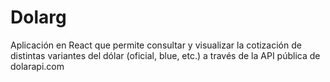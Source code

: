 # Dolarg
Aplicación en React que permite consultar y visualizar la cotización de distintas variantes del dólar (oficial, blue, etc.) a través de la API pública de dolarapi.com